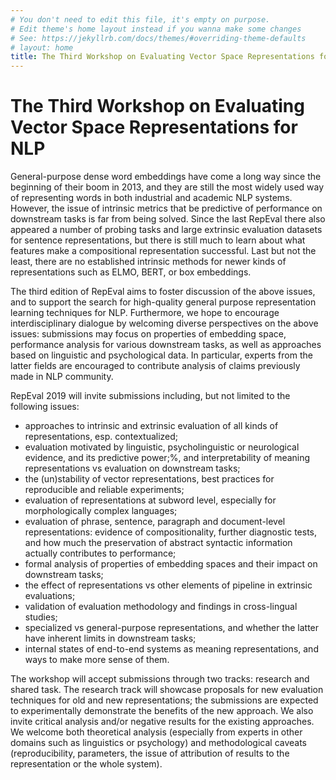 ```yaml
---
# You don't need to edit this file, it's empty on purpose.
# Edit theme's home layout instead if you wanna make some changes
# See: https://jekyllrb.com/docs/themes/#overriding-theme-defaults
# layout: home
title: The Third Workshop on Evaluating Vector Space Representations for NLP
---
```


# The Third Workshop on Evaluating Vector Space Representations for NLP

General-purpose dense word embeddings have come a long way since the beginning of their boom in 2013, and they are still the most widely used way of representing words in both industrial and academic NLP systems. However, the issue of intrinsic metrics that be predictive of performance on downstream tasks is far from being solved. Since the last RepEval there also appeared a number of probing tasks and large extrinsic evaluation datasets for sentence representations, but there is still much to learn about what features make a compositional representation successful. Last but not the least, there are no established intrinsic methods for newer kinds of representations such as ELMO, BERT, or box embeddings. 

The third edition of RepEval aims to foster discussion of the above issues, and to support the search for high-quality general purpose representation learning techniques for NLP. Furthermore, we hope to encourage interdisciplinary dialogue by welcoming diverse perspectives on the above issues: submissions may focus on properties of embedding space, performance analysis for various downstream tasks, as well as approaches based on linguistic and psychological data. In particular, experts from the latter fields are encouraged to contribute analysis of claims previously made in NLP community.

RepEval 2019 will invite submissions including, but not limited to the following issues: 

* approaches to intrinsic and extrinsic evaluation of all kinds of representations, esp. contextualized;
* evaluation motivated by linguistic, psycholinguistic or neurological evidence, and its predictive power;%, and interpretability of meaning representations vs evaluation on downstream tasks;
* the (un)stability of vector representations, best practices for reproducible and reliable experiments;
* evaluation of representations at subword level, especially for morphologically complex languages;
* evaluation of phrase, sentence, paragraph and document-level representations: evidence of compositionality, further diagnostic tests, and how much the preservation of abstract syntactic information actually contributes to performance;
* formal analysis of properties of embedding spaces and their impact on downstream tasks;
* the effect of representations vs other elements of pipeline in extrinsic evaluations;
* validation of evaluation methodology and findings in cross-lingual studies;
* specialized vs general-purpose representations, and whether the latter have inherent limits in downstream tasks;
* internal states of end-to-end systems as meaning representations, and ways to make more sense of them.

The workshop will accept submissions through two tracks: research and shared task. The research track will showcase proposals for new evaluation techniques for old and new representations; the submissions are expected to experimentally demonstrate the benefits of the new approach. We also invite critical analysis and/or negative results for the existing approaches. We welcome both theoretical analysis (especially from experts in other domains such as linguistics or psychology) and methodological caveats (reproducibility, parameters, the issue of attribution of results to the representation or the whole system).